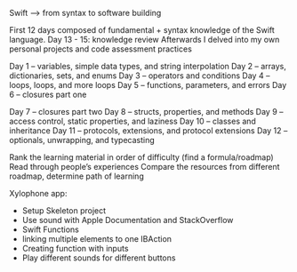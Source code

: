 Swift --> from syntax to software building 

First 12 days composed of fundamental + syntax knowledge of the Swift language. 
Day 13 - 15: knowledge review
Afterwards I delved into my own personal projects and code assessment practices

Day 1 – variables, simple data types, and string interpolation
Day 2 – arrays, dictionaries, sets, and enums
Day 3 – operators and conditions
Day 4 – loops, loops, and more loops
Day 5 – functions, parameters, and errors
Day 6 – closures part one

Day 7 – closures part two
Day 8 – structs, properties, and methods
Day 9 – access control, static properties, and laziness
Day 10 – classes and inheritance
Day 11 – protocols, extensions, and protocol extensions
Day 12 – optionals, unwrapping, and typecasting


Rank the learning material in order of difficulty (find a formula/roadmap) 
Read through people’s experiences 
Compare the resources from different roadmap, determine path of learning



Xylophone app: 
- Setup Skeleton project
- Use sound with Apple Documentation and StackOverflow
- Swift Functions
- linking multiple elements to one IBAction
- Creating function with inputs 
- Play different sounds for different buttons 
